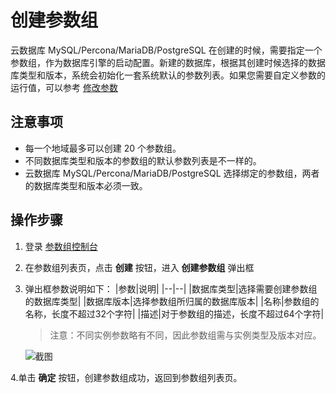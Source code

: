 # 创建参数组
云数据库 MySQL/Percona/MariaDB/PostgreSQL 在创建的时候，需要指定一个参数组，作为数据库引擎的启动配置。新建的数据库，根据其创建时候选择的数据库类型和版本，系统会初始化一套系统默认的参数列表。如果您需要自定义参数的运行值，可以参考 [修改参数](Modify-Parameter-Group.md)

## 注意事项
* 每一个地域最多可以创建 20 个参数组。
* 不同数据库类型和版本的参数组的默认参数列表是不一样的。
* 云数据库 MySQL/Percona/MariaDB/PostgreSQL 选择绑定的参数组，两者的数据库类型和版本必须一致。

## 操作步骤
1. 登录 [参数组控制台](https://rds-console.jdcloud.com/paramgroup/list)
2. 在参数组列表页，点击 **创建** 按钮，进入 **创建参数组** 弹出框
3. 弹出框参数说明如下：
   |参数|说明|
   |--|--|
   |数据库类型|选择需要创建参数组的数据库类型|
   |数据库版本|选择参数组所归属的数据库版本|
   |名称|参数组的名称，长度不超过32个字符|
   |描述|对于参数组的描述，长度不超过64个字符|
    > 注意：不同实例参数略有不同，因此参数组需与实例类型及版本对应。
   
    ![截图](../../../../../image/RDS/create-parameter-group.jpg)

4.单击 **确定** 按钮，创建参数组成功，返回到参数组列表页。
